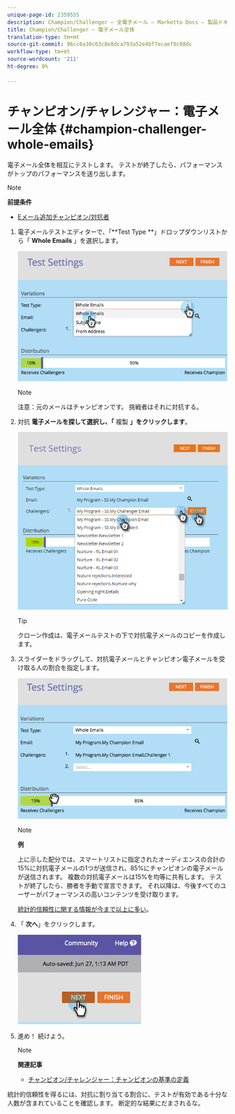 ```yaml
---
unique-page-id: 2359555
description: Champion/Challenger — 全電子メール — Marketto Docs — 製品ドキュメント
title: Champion/Challenger — 電子メール全体
translation-type: tm+mt
source-git-commit: 96cc6a30c63c8e8dca793a52e4bf7ecaef8c08dc
workflow-type: tm+mt
source-wordcount: '211'
ht-degree: 0%

---
```



# チャンピオン/チャレンジャー：電子メール全体 {#champion-challenger-whole-emails}

電子メール全体を相互にテストします。 テストが終了したら、パフォーマンスがトップのパフォーマンスを送り出します。

>[!NOTE]
>
>**前提条件**
>
>* [Eメール追加チャンピオン/対抗者](add-an-email-champion-challenger.md)

>



1. 電子メールテストエディターで、「**Test Type **」ドロップダウンリストから「 **Whole Emails** 」を選択します。

   ![](assets/image2014-9-12-16-3a39-3a14.png)

   >[!NOTE]
   >
   >注意：元のメールはチャンピオンです。 挑戦者はそれに対抗する。

1. 対抗 **電子メールを探して選択し、「** 複製 **」をクリックします**。

   ![](assets/image2015-8-10-11-3a46-3a28.png)

   >[!TIP]
   >
   >クローン作成は、電子メールテストの下で対抗電子メールのコピーを作成します。

1. スライダーをドラッグして、対抗電子メールとチャンピオン電子メールを受け取る人の割合を指定します。

   ![](assets/image2014-9-12-16-3a41-3a44.png)

   >[!NOTE]
   >
   >**例**
   >
   >
   >上に示した配分では、スマートリストに指定されたオーディエンスの合計の15%に対抗電子メールの1つが送信され、85%にチャンピオンの電子メールが送信されます。 複数の対抗電子メールは15%を均等に共有します。 テストが終了したら、勝者を手動で宣言できます。 それ以降は、今後すべてのユーザーがパフォーマンスの高いコンテンツを受け取ります。

   [統計的信頼性に関する情報が今まで以上に多い](http://en.wikipedia.org/wiki/Confidence_interval)。

1. 「 **次へ**」をクリックします。

   ![](assets/image2014-9-12-16-3a42-3a9.png)

1. 進め！ 続けよう。

   >[!NOTE]
   >
   >**関連記事**
   >
   >    
   >    
   >    * [チャンピオン/チャレンジャー：チャンピオンの基準の定義](champion-challenger-define-champion-criteria.md)


統計的信頼性を得るには、対抗に割り当てる割合に、テストが有効である十分な人数が含まれていることを確認します。 断定的な結果にだまされるな。